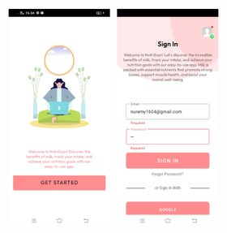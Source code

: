 <p align="center">
  <img src="https://github.com/Candrawijay/capstone/blob/main/image/image1.jpg?raw=true" alt="image1" width="200" style="margin-right: 10px;"/>
  <img src="https://github.com/Candrawijay/capstone/blob/main/image/image2.jpg?raw=true" alt="image2" width="200"/>
</p>
